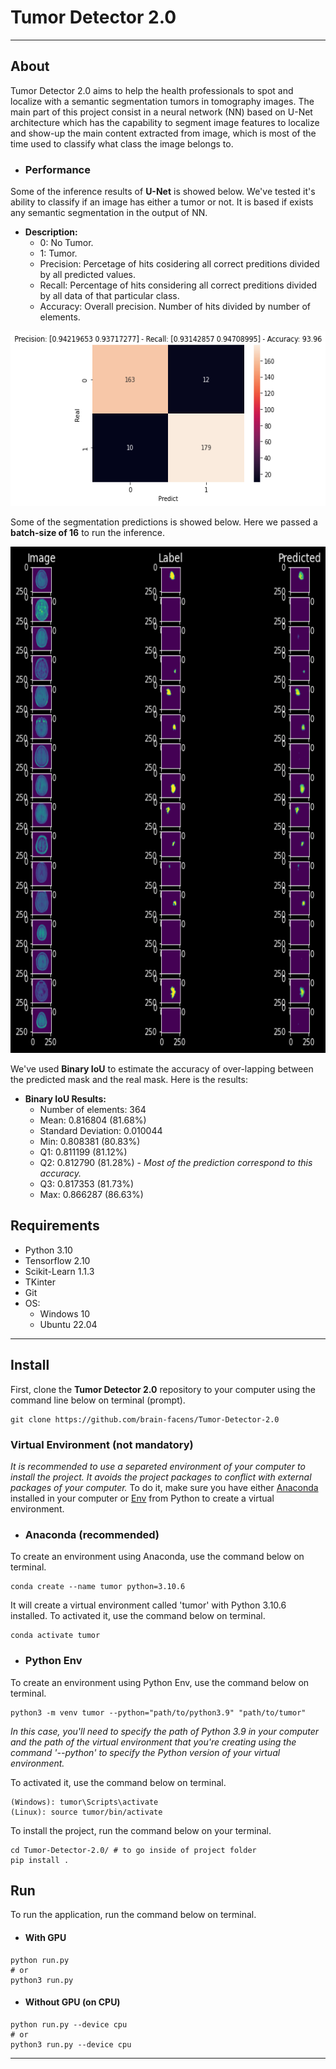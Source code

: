 # **Tumor Detector 2.0**
---
## **About**
Tumor Detector 2.0 aims to help the health professionals to spot and localize with a semantic segmentation tumors in tomography images. The main part of this project consist in a neural network (NN) based on U-Net architecture which has the capability to segment image features to localize and show-up the main content extracted from image, which is most of the time used to classify what class the image belongs to.

- ### **Performance**
Some of the inference results of **U-Net** is showed below. We've tested it's ability to classify if an image has either a tumor or not. It is based if exists any semantic segmentation in the output of NN.
- **Description:**
  - 0: No Tumor.
  - 1: Tumor.
  - Precision: Percetage of hits cosidering all correct preditions divided by all predicted values.
  - Recall: Percentage of hits considering all correct preditions divided by all data of that particular class.
  - Accuracy: Overall precision. Number of hits divided by number of elements.

<img src="docs/images/confusion_matrix_tumor_detector_2.png" height="280px">

Some of the segmentation predictions is showed below. Here we passed a **batch-size of 16** to run the inference.

<img src="docs/images/segmentation_results.png" height="810px">

We've used **Binary IoU** to estimate the accuracy of over-lapping between the 
predicted mask and the real mask. Here is the results:
- **Binary IoU Results:**
  - Number of elements: 364
  - Mean: 0.816804 (81.68%)
  - Standard Deviation: 0.010044
  - Min: 0.808381 (80.83%)
  - Q1: 0.811199 (81.12%)
  - Q2: 0.812790 (81.28%) - *Most of the prediction correspond to this accuracy.*
  - Q3: 0.817353 (81.73%)
  - Max: 0.866287 (86.63%)
## **Requirements**
  - Python 3.10
  - Tensorflow 2.10
  - Scikit-Learn 1.1.3
  - TKinter
  - Git
  - OS:
    - Windows 10
    - Ubuntu 22.04
---
## **Install**
First, clone the **Tumor Detector 2.0** repository to your computer using the command line below on terminal (prompt).
```
git clone https://github.com/brain-facens/Tumor-Detector-2.0
```
### **Virtual Environment (not mandatory)**
*It is recommended to use a separeted environment of your computer to install the project. It avoids the project packages to conflict with external packages of your computer.*
To do it, make sure you have either [Anaconda](https://www.anaconda.com) installed in your computer or [Env](https://docs.python.org/3/tutorial/venv.html) from Python to create a virtual environment.
  - ### Anaconda (recommended)
  To create an environment using Anaconda, use the command below on terminal.
  ```
  conda create --name tumor python=3.10.6
  ```
  It will create a virtual environment called 'tumor' with Python 3.10.6 installed. To activated it, use the command below on terminal.
  ```
  conda activate tumor
  ```

  - ### Python Env
  To create an environment using Python Env, use the command below on terminal.
  ```
  python3 -m venv tumor --python="path/to/python3.9" "path/to/tumor"
  ```
  *In this case, you'll need to specify the path of Python 3.9 in your computer and the path of the virtual environment that you're creating using the command '--python' to specify the Python version of your virtual environment.*

  To activated it, use the command below on terminal.
  ```
  (Windows): tumor\Scripts\activate
  (Linux): source tumor/bin/activate
  ```
To install the project, run the command below on your terminal.
```
cd Tumor-Detector-2.0/ # to go inside of project folder
pip install .
```
## **Run**
To run the application, run the command below on terminal.
- #### With GPU
```
python run.py
# or
python3 run.py
```
- #### Without GPU (on CPU)
```
python run.py --device cpu
# or
python3 run.py --device cpu
```
---